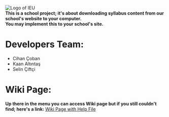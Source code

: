 ![Logo of IEU](http://www.ieu.edu.tr/images/logoyeni_tr.png) <br/>
**This is a school project; it's about downloading syllabus content from our school's website to your computer.** <br/>
**You may implement this to your school's site.**
# Developers Team: 
- Cihan Çoban
- Kaan Altıntaş
- Selin Çiftçi

# Wiki Page:
**Up there in the menu you can access Wiki page but if you still couldn't find; here's a link:**
[Wiki Page with Help File](https://github.com/MaximillianFoe/SE302Project/wiki)
